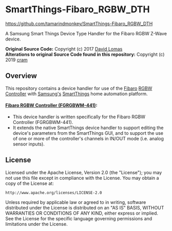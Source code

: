 # SmartThings-Fibaro_RGBW_DTH
https://github.com/tamarindmonkey/SmartThings-Fibaro_RGBW_DTH

A Samsung Smart Things Device Type Handler for the Fibaro RGBW Z-Wave device.

**Original Source Code:** Copyright (c) 2017 [David Lomas](https://github.com/codersaur)  
**Alterations to original Source Code found in this repository:** Copyright (c) 2019 [cram](https://github.com/tamarindmonkey)

## Overview

This repository contains a device handler for use of the [Fibaro](https://www.fibaro.com/us/) [RGBW Controller](https://www.fibaro.com/en/products/rgbw-controller) with [Samsung's](https://www.samsung.com/us/) [SmartThings](https://www.smartthings.com/) home automation platform.

#### [Fibaro RGBW Controller (FGRGBWM-441)](https://github.com/tamarindmonkey/SmartThings-Fibaro_RGBW_DTH/tree/master/devicetypes/tamarindmonkey/fibaro-rgbw-controller-advanced.src):
 - This device handler is written specifically for the Fibaro RGBW Controller (FGRGBWM-441).
 - It extends the native SmartThings device handler to support editing the device's parameters from the SmartThings GUI, and to support the use of one or more of the controller's channels in IN/OUT mode (i.e. analog sensor inputs).  
<!-- ![screenshot](/screenshots/screenshot_rgbw.png "Screenshot of device in SmartThings Classic app"> -->

## License

Licensed under the Apache License, Version 2.0 (the "License"); you may not use this file except
in compliance with the License. You may obtain a copy of the License at:

    http://www.apache.org/licenses/LICENSE-2.0

Unless required by applicable law or agreed to in writing, software distributed under the License is distributed
on an "AS IS" BASIS, WITHOUT WARRANTIES OR CONDITIONS OF ANY KIND, either express or implied. See the License
for the specific language governing permissions and limitations under the License.
